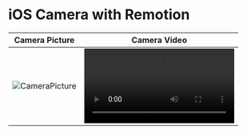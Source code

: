 # iOS Camera with Remotion

|             Camera Picture              |            Camera Video             |
| :-------------------------------------: | :---------------------------------: |
| ![CameraPicture](out/CameraPicture.png) | ![CameraVideo](out/CameraVideo.mp4) |
